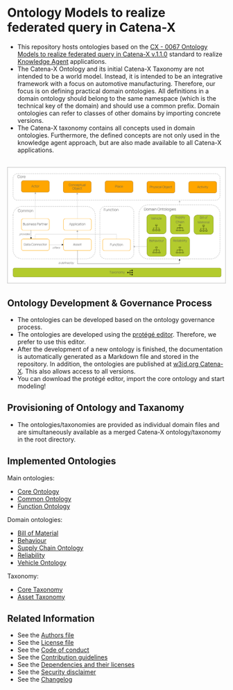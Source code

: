 <!--
 * Copyright (c) 2022,2023 Contributors to the Catena-X Association
 *
 * See the NOTICE file(s) distributed with this work for additional
 * information regarding copyright ownership.
 *
 * This program and the accompanying materials are made available under the
 * terms of the Apache License, Version 2.0 which is available at
 * https://www.apache.org/licenses/LICENSE-2.0.
 *
 * Unless required by applicable law or agreed to in writing, software
 * distributed under the License is distributed on an "AS IS" BASIS, WITHOUT
 * WARRANTIES OR CONDITIONS OF ANY KIND, either express or implied. See the
 * License for the specific language governing permissions and limitations
 * under the License.
 *
 * SPDX-License-Identifier: Apache-2.0
-->

# Ontology Models to realize federated query in Catena-X 

- This repository hosts ontologies based on the [CX - 0067 Ontology Models to realize federated query in Catena-X v.1.1.0](https://catena-x.net/de/standard-library) standard to realize [Knowledge Agent](https://eclipse-tractusx.github.io/docs-kits/kits/knowledge-agents/adoption-view/intro) applications.
- The Catena-X Ontology and its initial Catena-X Taxonomy are not intended to be a world model. Instead, it is intended to be an integrative framework with a focus on automotive manufacturing. Therefore, our focus is on defining practical domain ontologies. All definitions in a domain ontology should belong to the same namespace (which is the technical key of the domain) and should use a common prefix. Domain ontologies can refer to classes of other domains by importing concrete versions.
- The Catena-X taxonomy contains all concepts used in domain ontologies. Furthermore, the defined concepts are not only used in the knowledge agent approach, but are also made available to all Catena-X applications.
</br>

<div align="center"  width="100%">
  <img src="images/ontologies.png" alt="image" width="900" height="auto" />
</div>

## Ontology Development & Governance Process

- The ontologies can be developed based on the ontology governance process.
- The ontologies are developed using the [protégé editor](https://protege.stanford.edu/). Therefore, we prefer to use this editor.
- After the development of a new ontology is finished, the documentation is automatically generated as a Markdown file and stored in the repository. In addition, the ontologies are published at [w3id.org Catena-X](https://w3id.org/catenax). This also allows access to all versions.
- You can download the protégé editor, import the core ontology and start modeling!

## Provisioning of Ontology and Taxanomy

- The ontologies/taxonomies are provided as individual domain files and are simultaneously available as a merged Catena-X ontology/taxonomy in the root directory.

## Implemented Ontologies

Main ontologies:

- [Core Ontology](docs/core_ontology.md)
- [Common Ontology](docs/common_ontology.md)
- [Function Ontology](docs/function_ontology.md)

Domain ontologies:
- [Bill of Material](docs/bill-of-material_ontology.md)
- [Behaviour](docs/behaviour_ontology.md)
- [Supply Chain Ontology](docs/supply-chain_ontology.md)
- [Reliability](docs/reliability_ontology.md)
- [Vehicle Ontology](docs/vehicle_ontology.md)

Taxonomy:
- [Core Taxonomy](docs/core_taxonomy.md)
- [Asset Taxonomy](docs/asset_taxonomy.md)

## Related Information

* See the [Authors file](AUTHORS.md)
* See the [License file](LICENSE)
* See the [Code of conduct](CODE_OF_CONDUCT.md)
* See the [Contribution guidelines](CONTRIBUTING.md)
* See the [Dependencies and their licenses](NOTICE.md)
* See the [Security disclaimer](SECURITY.md)
* See the [Changelog](CHANGELOG.md)